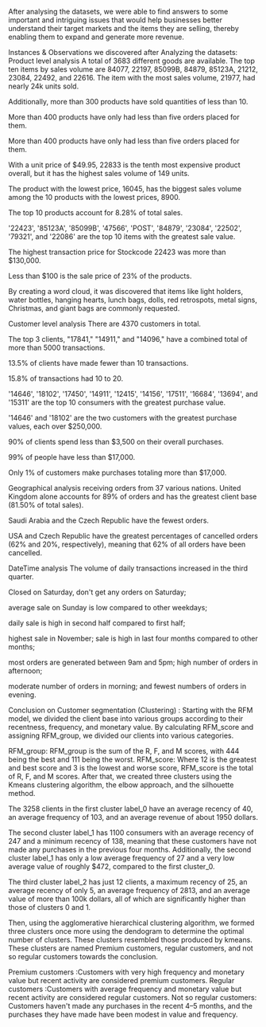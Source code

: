 After analysing the datasets, we were able to find answers to some important and intriguing issues that would help businesses better understand their target markets and the items they are selling, thereby enabling them to expand and generate more revenue.

Instances & Observations we discovered after Analyzing the datasets:
Product level analysis
A total of 3683 different goods are available.
The top ten items by sales volume are 84077, 22197, 85099B, 84879, 85123A, 21212, 23084, 22492, and 22616. The item with the most sales volume, 21977, had nearly 24k units sold.

Additionally, more than 300 products have sold quantities of less than 10.

More than 400 products have only had less than five orders placed for them.

More than 400 products have only had less than five orders placed for them.

With a unit price of $49.95, 22833 is the tenth most expensive product overall, but it has the highest sales volume of 149 units.

The product with the lowest price, 16045, has the biggest sales volume among the 10 products with the lowest prices, 8900.

The top 10 products account for 8.28% of total sales.

'22423', '85123A', '85099B', '47566', 'POST', '84879', '23084', '22502', '79321', and '22086' are the top 10 items with the greatest sale value.

The highest transaction price for Stockcode 22423 was more than $130,000.

Less than $100 is the sale price of 23% of the products.

By creating a word cloud, it was discovered that items like light holders, water bottles, hanging hearts, lunch bags, dolls, red retrospots, metal signs, Christmas, and giant bags are commonly requested.

Customer level analysis
There are 4370 customers in total.

The top 3 clients, "17841," "14911," and "14096," have a combined total of more than 5000 transactions.

13.5% of clients have made fewer than 10 transactions.

15.8% of transactions had 10 to 20.

'14646', '18102', '17450', '14911', '12415', '14156', '17511', '16684', '13694', and '15311' are the top 10 consumers with the greatest purchase value.

'14646' and '18102' are the two customers with the greatest purchase values, each over $250,000.

90% of clients spend less than $3,500 on their overall purchases.

99% of people have less than $17,000.

Only 1% of customers make purchases totaling more than $17,000.

Geographical analysis
receiving orders from 37 various nations.
United Kingdom alone accounts for 89% of orders and has the greatest client base (81.50% of total sales).

Saudi Arabia and the Czech Republic have the fewest orders.

USA and Czech Republic have the greatest percentages of cancelled orders (62% and 20%, respectively), meaning that 62% of all orders have been cancelled.

DateTime analysis
The volume of daily transactions increased in the third quarter.

Closed on Saturday, don't get any orders on Saturday;

average sale on Sunday is low compared to other weekdays;

daily sale is high in second half compared to first half;

highest sale in November; sale is high in last four months compared to other months;

most orders are generated between 9am and 5pm; high number of orders in afternoon;

moderate number of orders in morning; and fewest numbers of orders in evening.

Conclusion on Customer segmentation (Clustering) :
Starting with the RFM model, we divided the client base into various groups according to their recentness, frequency, and monetary value. By calculating RFM_score and assigning RFM_group, we divided our clients into various categories.

RFM_group: RFM_group is the sum of the R, F, and M scores, with 444 being the best and 111 being the worst.
RFM_score: Where 12 is the greatest and best score and 3 is the lowest and worse score, RFM_score is the total of R, F, and M scores.
After that, we created three clusters using the Kmeans clustering algorithm, the elbow approach, and the silhouette method.

The 3258 clients in the first cluster label_0 have an average recency of 40, an average frequency of 103, and an average revenue of about 1950 dollars.

The second cluster label_1 has 1100 consumers with an average recency of 247 and a minimum recency of 138, meaning that these customers have not made any purchases in the previous four months. Additionally, the second cluster label_1 has only a low average frequency of 27 and a very low average value of roughly $472, compared to the first cluster_0.

The third cluster label_2 has just 12 clients, a maximum recency of 25, an average recency of only 5, an average frequency of 2813, and an average value of more than 100k dollars, all of which are significantly higher than those of clusters 0 and 1.

Then, using the agglomerative hierarchical clustering algorithm, we formed three clusters once more using the dendogram to determine the optimal number of clusters. These clusters resembled those produced by kmeans. These clusters are named Premium customers, regular customers, and not so regular customers towards the conclusion.

Premium customers :Customers with very high frequency and monetary value but recent activity are considered premium customers.
Regular customers :Customers with average frequency and monetary value but recent activity are considered regular customers.
Not so regular customers: Customers haven't made any purchases in the recent 4–5 months, and the purchases they have made have been modest in value and frequency.

